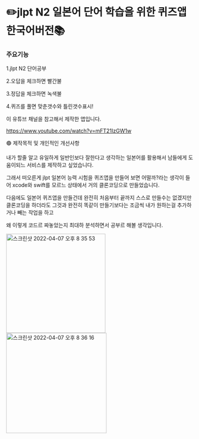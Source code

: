 # ✏️jlpt N2 일본어 단어 학습을 위한 퀴즈앱 한국어버전📚

### 주요기능
1.jlpt N2 단어공부

2.오답을 체크하면 빨간불

3.정답을 체크하면 녹색불

4.퀴즈를 풀면 맞춘갯수와 틀린갯수표시!

이 유튜브 채널을 참고해서 제작한 앱입니다.

https://www.youtube.com/watch?v=mFT21IzGW1w

🟢 제작목적 및 개인적인 개선사항

내가 할줄 알고 유일하게 일반인보다 잘한다고 생각하는 일본어를 활용해서 남들에게 도움이되느 서비스를 제작하고 싶었습니다.

그래서 떠오른게 jlpt 일본어 능력 시험을 퀴즈앱을 만들어 보면 어떨까?라는 생각이 들어 xcode와 swift를 모르느 상태에서 거의 클론코딩으로 만들었습니다.

다음에도 일본어 퀴즈앱을 만들건데 완전히 처음부터 끝까지 스스로 만들수는 없겠지만 클론코딩을 하더라도 그것과 완전히 똑같이 만들기보다는 조금씩 내가 원하는걸 추가하거나 빼는 작업을 하고 

왜 이렇게 코드르 짜놓았는지 최대하 분석하면서 공부르 해볼 생각입니다.

<img width="267" alt="스크린샷 2022-04-07 오후 8 35 53" src="https://user-images.githubusercontent.com/91593937/162190654-56c5dd21-b685-4de9-8449-9d43f1ff6507.png"><img width="270" alt="스크린샷 2022-04-07 오후 8 36 16" src="https://user-images.githubusercontent.com/91593937/162190668-cbbb6aff-bd20-443f-bdd6-cd80c886e0f3.png">


